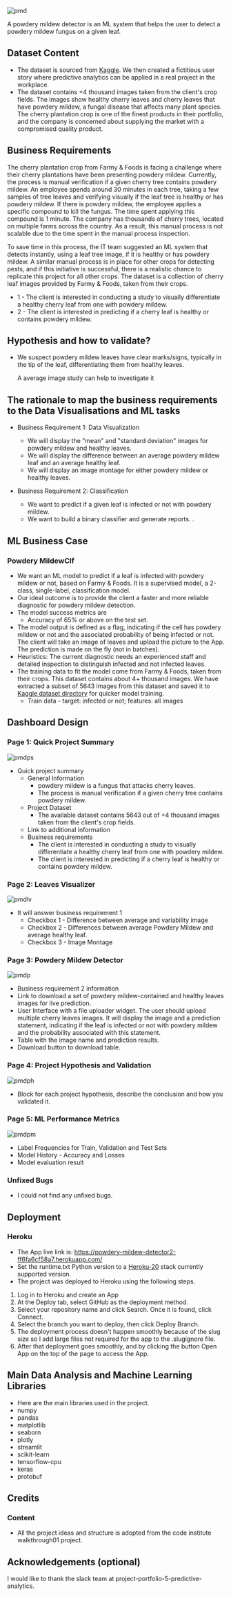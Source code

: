 
![pmd](https://github.com/Yonaseyob/milestone-project-mildew-detection-in-cherry-leaves/assets/112119971/9a406ffa-cb96-457f-b411-efd1bfd36b72)

A powdery mildew detector is an ML system that helps the user to detect a powdery mildew fungus on a given leaf.

## Dataset Content
* The dataset is sourced from [Kaggle](https://www.kaggle.com/codeinstitute/cherry-leaves). We then created a fictitious user story where predictive analytics can be applied in a real project in the workplace.
* The dataset contains +4 thousand images taken from the client's crop fields. The images show healthy cherry leaves and cherry leaves that have powdery mildew, a fungal disease that affects many plant species. The cherry plantation crop is one of the finest products in their portfolio, and the company is concerned about supplying the market with a compromised quality product.



## Business Requirements
The cherry plantation crop from Farmy & Foods is facing a challenge where their cherry plantations have been presenting powdery mildew. Currently, the process is manual verification if a given cherry tree contains powdery mildew. An employee spends around 30 minutes in each tree, taking a few samples of tree leaves and verifying visually if the leaf tree is healthy or has powdery mildew. If there is powdery mildew, the employee applies a specific compound to kill the fungus. The time spent applying this compound is 1 minute.  The company has thousands of cherry trees, located on multiple farms across the country. As a result, this manual process is not scalable due to the time spent in the manual process inspection.

To save time in this process, the IT team suggested an ML system that detects instantly, using a leaf tree image, if it is healthy or has powdery mildew. A similar manual process is in place for other crops for detecting pests, and if this initiative is successful, there is a realistic chance to replicate this project for all other crops. The dataset is a collection of cherry leaf images provided by Farmy & Foods, taken from their crops.


* 1 - The client is interested in conducting a study to visually differentiate a healthy cherry leaf from one with powdery mildew.
* 2 - The client is interested in predicting if a cherry leaf is healthy or contains powdery mildew.


## Hypothesis and how to validate?
* We suspect powdery mildew leaves have clear marks/signs, typically in the tip of the leaf, differentiating them from healthy leaves.

    A average image study can help to investigate it


## The rationale to map the business requirements to the Data Visualisations and ML tasks
 * Business Requirement 1: Data Visualization
     - We will display the "mean" and "standard deviation" images for powdery mildew and healthy leaves.
     - We will display the difference between an average powdery mildew leaf and an average healthy leaf.
     - We will display an image montage for either powdery mildew or healthy leaves.

 * Business Requirement 2: Classification
     - We want to predict if a given leaf is infected or not with powdery mildew.
     - We want to build a binary classifier and generate reports.
.

## ML Business Case

### Powdery MildewClf

- We want an ML model to predict if a leaf is infected with powdery mildew or not, based on Farmy & Foods. It is a supervised model, a 2-class, single-label, classification model.
- Our ideal outcome is to provide the client a faster and more reliable diagnostic for powdery mildew detection.
- The model success metrics are
  - Accuracy of 65% or above on the test set.
- The model output is defined as a flag, indicating if the cell has powdery mildew or not and the associated probability of being infected or not. The client will take an image of leaves and upload the picture to the App. The prediction is made on the fly (not in batches).
- Heuristics: The current diagnostic needs an experienced staff and detailed inspection to distinguish infected and not infected leaves. 
- The training data to fit the model come from Farmy & Foods, taken from their crops. This dataset contains about 4+ thousand images. We have extracted a subset of 5643 images from this dataset and saved it to [Kaggle dataset directory](https://www.kaggle.com/codeinstitute/cherry-leaves/) for quicker model training.
  - Train data - target: infected or not; features: all images


## Dashboard Design
### Page 1: Quick Project Summary
![pmdps](https://github.com/Yonaseyob/milestone-project-mildew-detection-in-cherry-leaves/assets/112119971/63b39baa-0b97-4eb7-ac8a-8f43361162a2)

- Quick project summary
  - General Information
    - powdery mildew is a fungus that attacks cherry leaves.
    - The process is manual verification if a given cherry tree contains powdery mildew. 
  - Project Dataset
    - The available dataset contains 5643 out of +4 thousand images taken from the client's crop fields.
  - Link to additional information
  - Business requirements
    - The client is interested in conducting a study to visually differentiate a healthy cherry leaf from one with powdery mildew.
    - The client is interested in predicting if a cherry leaf is healthy or contains powdery mildew.

### Page 2: Leaves Visualizer
![pmdlv](https://github.com/Yonaseyob/milestone-project-mildew-detection-in-cherry-leaves/assets/112119971/7aba1c6b-c25c-4e2c-a231-af935b6c2af4)

- It will answer business requirement 1
  - Checkbox 1 - Difference between average and variability image
  - Checkbox 2 - Differences between average Powdery Mildew and average healthy leaf.
  - Checkbox 3 - Image Montage

### Page 3: Powdery Mildew Detector
![pmdp](https://github.com/Yonaseyob/milestone-project-mildew-detection-in-cherry-leaves/assets/112119971/44e2e18d-611b-4e65-bf09-db95dc3d5770)

- Business requirement 2 information  
- Link to download a set of powdery mildew-contained and healthy leaves images for live prediction.
- User Interface with a file uploader widget. The user should upload multiple cherry leaves images. It will display the image and a prediction statement, indicating if the leaf is infected or not with powdery mildew and the probability associated with this statement.
- Table with the image name and prediction results.
- Download button to download table.

### Page 4: Project Hypothesis and Validation
![pmdph](https://github.com/Yonaseyob/milestone-project-mildew-detection-in-cherry-leaves/assets/112119971/76f7a685-d241-4efd-b2df-b744b463fa99)

- Block for each project hypothesis, describe the conclusion and how you validated it.

### Page 5: ML Performance Metrics
![pmdpm](https://github.com/Yonaseyob/milestone-project-mildew-detection-in-cherry-leaves/assets/112119971/6c883e0c-0146-4f52-ac80-860b1d57629e)

- Label Frequencies for Train, Validation and Test Sets
- Model History - Accuracy and Losses
- Model evaluation result

### Unfixed Bugs
- I could not find any unfixed bugs.
  
## Deployment
### Heroku
* The App live link is: https://powdery-mildew-detector2-ff6fa6cf58a7.herokuapp.com/
* Set the runtime.txt Python version to a [Heroku-20](https://devcenter.heroku.com/articles/python-support#supported-runtimes) stack currently supported version.
* The project was deployed to Heroku using the following steps.

1. Log in to Heroku and create an App
2. At the Deploy tab, select GitHub as the deployment method.
3. Select your repository name and click Search. Once it is found, click Connect.
4. Select the branch you want to deploy, then click Deploy Branch.
5. The deployment process doesn't happen smoothly because of the slug size so I add large files not required for the app to the .slugignore file.
6. After that deployment goes smoothly, and by clicking the button Open App on the top of the page to access the App.
 
## Main Data Analysis and Machine Learning Libraries
* Here are the main libraries used in the project.
* numpy
* pandas
* matplotlib
* seaborn
* plotly
* streamlit
* scikit-learn
* tensorflow-cpu
* keras
* protobuf

## Credits 
### Content 

- All the project ideas and structure is adopted from the code institute walkthrough01 project.

## Acknowledgements (optional)
I would like to thank the slack team at project-portfolio-5-predictive-analytics.
